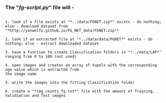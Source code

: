 ### The "*fg-script.py*" file will -

<pre><code>
1. look if a file exists at "*../data/FGNET.zip*" exists - do nothing; else - download dataset from
"*http://yanweifu.github.io/FG_NET_data/FGNET.zip"*

2. look if an extracted file at "*../data/data/FGNET*" exists - do nothing; else - extract downloaded dataset

3. have a function to create Classification folders in "*../data/LAP*" ranging from 0 to 100 (not used)

4. open images and creates an array of tupels with the corresponding age value which is extracted from
the image name

5. write the images into the fitting Classification folder

6. create a "*img_counts_fg.txt*" file with the amount of Training, Validiation and Test images
</code></pre>